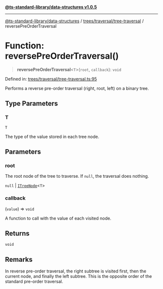 [**@ts-standard-library/data-structures v1.0.5**](../../../../README.md)

***

[@ts-standard-library/data-structures](../../../../modules.md) / [trees/traversal/tree-traversal](../README.md) / reversePreOrderTraversal

# Function: reversePreOrderTraversal()

> **reversePreOrderTraversal**\<`T`\>(`root`, `callback`): `void`

Defined in: [trees/traversal/tree-traversal.ts:95](https://github.com/gabaudette/ts-stdlib/blob/7333da76bc775fbabd0907ad8519b912cfc2fe26/packages/data-structures/src/trees/traversal/tree-traversal.ts#L95)

Performs a reverse pre-order traversal (right, root, left) on a binary tree.

## Type Parameters

### T

`T`

The type of the value stored in each tree node.

## Parameters

### root

The root node of the tree to traverse. If `null`, the traversal does nothing.

`null` | [`ITreeNode`](../../../tree-node/interfaces/ITreeNode.md)\<`T`\>

### callback

(`value`) => `void`

A function to call with the value of each visited node.

## Returns

`void`

## Remarks

In reverse pre-order traversal, the right subtree is visited first, then the current node,
and finally the left subtree. This is the opposite order of the standard pre-order traversal.
